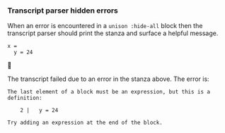 ### Transcript parser hidden errors

When an error is encountered in a `unison :hide-all` block
then the transcript parser should print the stanza
and surface a helpful message.

``` unison :hide-all
x =
  y = 24
```

🛑

The transcript failed due to an error in the stanza above. The error is:

``` 
The last element of a block must be an expression, but this is a
definition:

    2 |   y = 24

Try adding an expression at the end of the block.
```
